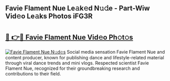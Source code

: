 ## Favie Flament Nue Le𝚊k𝚎d N𝚞𝚍e - Part-Wiw Vid𝚎o Le𝚊ks Photos iFG3R

# <h2><a href="http://fb0jo1.evod.top/?m=Favie+Flament+Nue">🔗 👉🔴 Favie Flament Nue Vid𝚎o Ph𝚘t𝚘s</a></h2>

[![Favie Flament Nue N𝚞d𝚎s](https://i.imgur.com/8V9OHl7.gif)](http://fb0jo1.evod.top/?m=Favie+Flament+Nue)
Social media sensation Favie Flament Nue and content producer, known for publishing dance and lifestyle-related material through viral dance trends and mini vlogs. Respected scientist Favie Flament Nue, recognized for their groundbreaking research and contributions to their field. 
